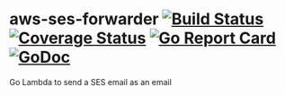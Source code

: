 # aws-ses-forwarder [![Build Status](https://travis-ci.org/LouisBrunner/aws-ses-forwarder.svg?branch=master)](https://travis-ci.org/LouisBrunner/aws-ses-forwarder) [![Coverage Status](https://coveralls.io/repos/github/LouisBrunner/aws-ses-forwarder/badge.svg?branch=master)](https://coveralls.io/github/LouisBrunner/aws-ses-forwarder?branch=master) [![Go Report Card](https://goreportcard.com/badge/github.com/LouisBrunner/aws-ses-forwarder)](https://goreportcard.com/report/github.com/LouisBrunner/aws-ses-forwarder) [![GoDoc](https://godoc.org/github.com/LouisBrunner/aws-ses-forwarder?status.svg)](https://godoc.org/github.com/LouisBrunner/aws-ses-forwarder)
Go Lambda to send a SES email as an email
